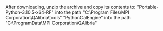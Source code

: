 After downloading, unzip the archive and copy its contents to:
"Portable-Python-3.10.5-x64-RF" into the path "C:\Program Files\MPI Corporation\QAlibria\tools"
"PythonCalEngine" into the path "C:\ProgramData\MPI Corporation\QAlibria"